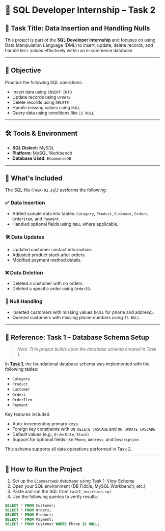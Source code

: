 # 🧾 SQL Developer Internship – Task 2

## 📌 Task Title: Data Insertion and Handling Nulls

This project is part of the **SQL Developer Internship** and focuses on using Data Manipulation Language (DML) to insert, update, delete records, and handle `NULL` values effectively within an e-commerce database.

---

## 🧠 Objective

Practice the following SQL operations:
- Insert data using `INSERT INTO`
- Update records using `UPDATE`
- Delete records using `DELETE`
- Handle missing values using `NULL`
- Query data using conditions like `IS NULL`

---

## 🛠️ Tools & Environment

- **SQL Dialect:** MySQL  
- **Platform:** MySQL Workbench  
- **Database Used:** `ECommerceDB`

---

## 📂 What's Included

The SQL file (`TASK-02.sql`) performs the following:

### ✅ Data Insertion
- Added sample data into tables: `Category`, `Product`, `Customer`, `Orders`, `OrderItem`, and `Payment`.
- Handled optional fields using `NULL` where applicable.

### 🛠 Data Updates
- Updated customer contact information.
- Adjusted product stock after orders.
- Modified payment method details.

### ❌ Data Deletion
- Deleted a customer with no orders.
- Deleted a specific order using `OrderID`.

### 🧪 Null Handling
- Inserted customers with missing values (`NULL` for phone and address).
- Queried customers with missing phone numbers using `IS NULL`.

---

## 🧱 Reference: Task 1 – Database Schema Setup

> *Note: This project builds upon the database schema created in Task 1.*

In **[Task 1](https://github.com/Srivarshini-09/Task-01.git)**, the foundational database schema was implemented with the following tables:
- `Category`
- `Product`
- `Customer`
- `Orders`
- `OrderItem`
- `Payment`

Key features included:
- Auto-incrementing primary keys  
- Foreign key constraints with `ON DELETE CASCADE` and `ON UPDATE CASCADE`  
- Default values (e.g., `OrderDate`, `Stock`)  
- Support for optional fields like `Phone`, `Address`, and `Description`

This schema supports all data operations performed in Task 2.

---

## 🧪 How to Run the Project

1. Set up the `ECommerceDB` database using Task 1: [View Schema](https://github.com/Srivarshini-09/Task-01.git)
2. Open your SQL environment (DB Fiddle, MySQL Workbench, etc.)
3. Paste and run the SQL from `task2_insertion.sql`.
4. Use the following queries to verify results:
```sql
SELECT * FROM Customer;
SELECT * FROM Orders;
SELECT * FROM Product;
SELECT * FROM Payment;
SELECT * FROM Customer WHERE Phone IS NULL;
